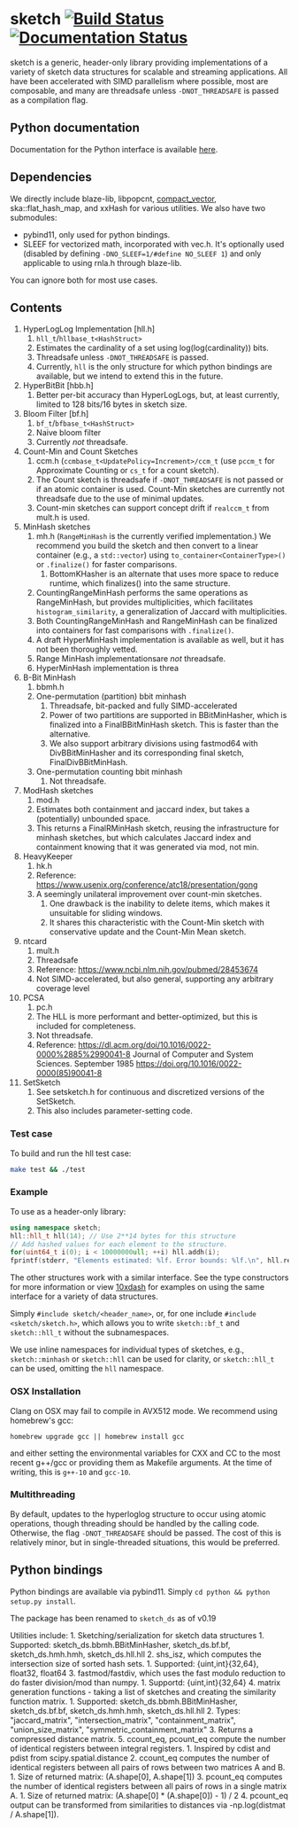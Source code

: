 # sketch [![Build Status](https://travis-ci.com/dnbaker/sketch.svg?branch=master)](https://travis-ci.com/dnbaker/sketch) [![Documentation Status](https://readthedocs.org/projects/sketch/badge/?version=latest)](https://sketch.readthedocs.io/en/latest/?badge=latest)
sketch is a generic, header-only library providing implementations of a variety of sketch data structures for scalable and streaming applications.
All have been accelerated with SIMD parallelism where possible, most are composable, and many are threadsafe unless `-DNOT_THREADSAFE` is passed as a compilation flag.


## Python documentation

Documentation for the Python interface is available [here](https://sketch.readthedocs.io/en/latest/).

## Dependencies

We directly include blaze-lib, libpopcnt, [compact_vector](https://github.com/gmarcais/compact_vector), ska::flat\_hash\_map, and xxHash for various utilities.
We also have two submodules:

* pybind11, only used for python bindings.
* SLEEF for vectorized math, incorporated with vec.h. It's optionally used (disabled by defining `-DNO_SLEEF=1/#define NO_SLEEF 1`) and only applicable to using rnla.h through blaze-lib.

You can ignore both for most use cases.

## Contents
1. HyperLogLog Implementation [hll.h]
    1. `hll_t`/`hllbase_t<HashStruct>`
    2. Estimates the cardinality of a set using log(log(cardinality)) bits.
    3. Threadsafe unless `-DNOT_THREADSAFE` is passed.
    4. Currently, `hll` is the only structure for which python bindings are available, but we intend to extend this in the future.
2. HyperBitBit [hbb.h]
    1. Better per-bit accuracy than HyperLogLogs, but, at least currently, limited to 128 bits/16 bytes in sketch size.
3. Bloom Filter [bf.h]
    1. `bf_t`/`bfbase_t<HashStruct>`
    2. Naive bloom filter
    3. Currently *not* threadsafe.
4. Count-Min and Count Sketches
    1. ccm.h (`ccmbase_t<UpdatePolicy=Increment>/ccm_t`  (use `pccm_t` for Approximate Counting or `cs_t` for a count sketch).
    2. The Count sketch is threadsafe if `-DNOT_THREADSAFE` is not passed or if an atomic container is used. Count-Min sketches are currently not threadsafe due to the use of minimal updates.
    3. Count-min sketches can support concept drift if `realccm_t` from mult.h is used.
5. MinHash sketches
    1. mh.h (`RangeMinHash` is the currently verified implementation.) We recommend you build the sketch and then convert to a linear container (e.g., a `std::vector`) using `to_container<ContainerType>()` or `.finalize()` for faster comparisons.
        1. BottomKHasher is an alternate that uses more space to reduce runtime, which finalizes() into the same structure.
    2. CountingRangeMinHash performs the same operations as RangeMinHash, but provides multiplicities, which facilitates `histogram_similarity`, a generalization of Jaccard with multiplicities.
    3. Both CountingRangeMinHash and RangeMinHash can be finalized into containers for fast comparisons with `.finalize()`.
    3. A draft HyperMinHash implementation is available as well, but it has not been thoroughly vetted.
    4. Range MinHash implementationsare *not* threadsafe.
    5. HyperMinHash implementation is threa
6. B-Bit MinHash
    1. bbmh.h
    2. One-permutation (partition) bbit minhash
        1. Threadsafe, bit-packed and fully SIMD-accelerated
        2. Power of two partitions are supported in BBitMinHasher, which is finalized into a FinalBBitMinHash sketch. This is faster than the alternative.
        3. We also support arbitrary divisions using fastmod64 with DivBBitMinHasher and its corresponding final sketch, FinalDivBBitMinHash.
    3. One-permutation counting bbit minhash
        1. Not threadsafe.
7. ModHash sketches
    1. mod.h
    2. Estimates both containment and jaccard index, but takes a (potentially) unbounded space.
    3. This returns a FinalRMinHash sketch, reusing the infrastructure for minhash sketches,
       but which calculates Jaccard index and containment knowing that it was generated via mod, not min.
8. HeavyKeeper
    1. hk.h
    3. Reference: https://www.usenix.org/conference/atc18/presentation/gong
    4. A seemingly unilateral improvement over count-min sketches.
        1. One drawback is the inability to delete items, which makes it unsuitable for sliding windows.
        2. It shares this characteristic with the Count-Min sketch with conservative update and the Count-Min Mean sketch.
9. ntcard
    1. mult.h
    2. Threadsafe
    3. Reference: https://www.ncbi.nlm.nih.gov/pubmed/28453674
    4. Not SIMD-accelerated, but also general, supporting any arbitrary coverage level
10. PCSA
    1. pc.h
    2. The HLL is more performant and better-optimized, but this is included for completeness.
    3. Not threadsafe.
    1. Reference: https://dl.acm.org/doi/10.1016/0022-0000%2885%2990041-8
       Journal of Computer and System Sciences.
       September 1985 https://doi.org/10.1016/0022-0000(85)90041-8
11. SetSketch
    1. See setsketch.h for continuous and discretized versions of the SetSketch.
    2. This also includes parameter-setting code.

### Test case
To build and run the hll test case:

```bash
make test && ./test
```

### Example
To use as a header-only library:

```c++
using namespace sketch;
hll::hll_t hll(14); // Use 2**14 bytes for this structure
// Add hashed values for each element to the structure.
for(uint64_t i(0); i < 10000000ull; ++i) hll.addh(i);
fprintf(stderr, "Elements estimated: %lf. Error bounds: %lf.\n", hll.report(), hll.est_err());
```


The other structures work with a similar interface. See the type constructors for more information or view [10xdash](https://github.com/dnbaker/10xdash) for examples on using the
same interface for a variety of data structures.

Simply `#include sketch/<header_name>`, or, for one include `#include <sketch/sketch.h>`,
which allows you to write `sketch::bf_t` and `sketch::hll_t` without the subnamespaces.

We use inline namespaces for individual types of sketches, e.g., `sketch::minhash` or `sketch::hll` can be used for clarity, or `sketch::hll_t` can be used, omitting the `hll` namespace.

### OSX Installation
Clang on OSX may fail to compile in AVX512 mode. We recommend using homebrew's gcc:

```
homebrew upgrade gcc || homebrew install gcc
```
and either setting the environmental variables for CXX and CC to the most recent g++/gcc or providing them as Makefile arguments.
At the time of writing, this is `g++-10` and `gcc-10`.

### Multithreading
By default, updates to the hyperloglog structure to occur using atomic operations, though threading should be handled by the calling code. Otherwise, the flag `-DNOT_THREADSAFE` should be passed. The cost of this is relatively minor, but in single-threaded situations, this would be preferred.

## Python bindings
Python bindings are available via pybind11. Simply `cd python && python setup.py install`.

The package has been renamed to `sketch_ds` as of v0.19

Utilities include:
    1. Sketching/serialization for sketch data structures
        1. Supported: sketch_ds.bbmh.BBitMinHasher, sketch_ds.bf.bf, sketch_ds.hmh.hmh, sketch_ds.hll.hll
    2. shs\_isz, which computes the intersection size of sorted hash sets.
        1. Supported: {uint,int}{32,64}, float32, float64
    3. fastmod/fastdiv, which uses the fast modulo reduction to do faster division/mod than numpy.
        1. Supportd: {uint,int}{32,64}
    4. matrix generation functions - taking a list of sketches and creating the similarity function matrix.
        1. Supported: sketch_ds.bbmh.BBitMinHasher, sketch_ds.bf.bf, sketch_ds.hmh.hmh, sketch_ds.hll.hll
        2. Types: "jaccard_matrix", "intersection_matrix", "containment_matrix", "union_size_matrix", "symmetric_containment_matrix"
        3. Returns a compressed distance matrix.
    5. ccount\_eq, pcount\_eq compute the number of identical registers between integral registers.
        1. Inspired by cdist and pdist from scipy.spatial.distance
        2. ccount\_eq computes the number of identical registers between all pairs of rows between two matrices A and B.
            1. Size of returned matrix: (A.shape[0], A.shape[1])
        3. pcount\_eq computes the number of identical registers between all pairs of rows in a single matrix A.
            1. Size of returned matrix: (A.shape[0] * (A.shape[0]) - 1) / 2
        4. pcount\_eq output can be transformed from similarities to distances via -np.log(distmat / A.shape[1]).
